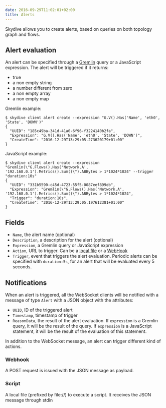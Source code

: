 ```yaml
---
date: 2016-09-29T11:02:01+02:00
title: Alerts
---
```


Skydive allows you to create alerts, based on queries on both topology graph
and flows.

## Alert evaluation
An alert can be specified through a [Gremlin](/api/gremlin) query or a
JavaScript expression. The alert will be triggered if it returns:

* true
* a non empty string
* a number different from zero
* a non empty array
* a non empty map

Gremlin example:

```console
$ skydive client alert create --expression "G.V().Has('Name', 'eth0', 'State', 'DOWN')"
{
  "UUID": "185c49ba-341d-41a0-6f96-f3224140b2fa",
  "Expression": "G.V().Has('Name', 'eth0', 'State', 'DOWN')",
  "CreateTime": "2016-12-29T13:29:05.273620179+01:00"
}
```

JavaScript example:

```console
$ skydive client alert create --expression "Gremlin(\"G.Flows().Has('Network.A', '192.168.0.1').Metrics().Sum()\").ABBytes > 1*1024*1024" --trigger "duration:10s"
{
  "UUID": "331b5590-c45d-4723-55f5-0087eef899eb",
  "Expression": "Gremlin(\"G.Flows().Has('Network.A', '192.168.0.1').Metrics().Sum()\").ABBytes > 1*1024*1024",
  "Trigger": "duration:10s",
  "CreateTime": "2016-12-29T13:29:05.197612381+01:00"
}
```

## Fields
* `Name`, the alert name (optional)
* `Description`, a description for the alert (optional)
* `Expression`, a Gremlin query or JavaScript expression
* `Action`, URL to trigger. Can be a [local file](/api/alerts#webhook) or a [WebHook](/api/alerts#script)
* `Trigger`, event that triggers the alert evaluation. Periodic alerts can be
   specified with `duration:5s`, for an alert that will be evaluated every 5 seconds.

## Notifications

When an alert is triggered, all the WebSocket clients will be notified with a
message of type `Alert` with a JSON object with the attributes:

* `UUID`, ID of the triggered alert
* `Timestamp`, timestamp of trigger
* `ReasonData`, the result of the alert evaluation. If `expression` is a
  Gremlin query, it will be the result of the query. If `expression` is a
  JavaScript statement, it will be the result of the evaluation of this
  statement.

In addition to the WebSocket message, an alert can trigger different kind of
actions.

### Webhook
A POST request is issued with the JSON message as payload.

### Script
A local file (prefixed by file://) to execute a script. It receives the JSON
message through stdin
